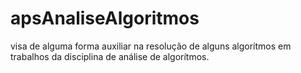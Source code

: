 # apsAnaliseAlgoritmos
visa de alguma forma auxiliar na resolução de alguns algorítmos em trabalhos da disciplina de análise de algorítmos.
